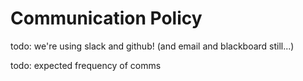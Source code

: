 # Communication Policy

todo: we're using slack and github! (and email and blackboard still...)

todo: expected frequency of comms
